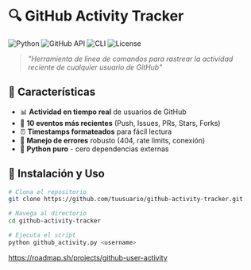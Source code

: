 # 🔍 GitHub Activity Tracker

![Python](https://img.shields.io/badge/Python-3.8%2B-3776AB?logo=python&logoColor=white)
![GitHub API](https://img.shields.io/badge/GitHub-API-181717?logo=github)
![CLI](https://img.shields.io/badge/Interface-CLI-4EAA25?logo=terminal)
![License](https://img.shields.io/badge/License-MIT-green)

> *"Herramienta de línea de comandos para rastrear la actividad reciente de cualquier usuario de GitHub"*

## 🌟 Características

- 📊 **Actividad en tiempo real** de usuarios de GitHub
- 🎯 **10 eventos más recientes** (Push, Issues, PRs, Stars, Forks)
- ⏰ **Timestamps formateados** para fácil lectura
- 🚨 **Manejo de errores** robusto (404, rate limits, conexión)
- 🐍 **Python puro** - cero dependencias externas

## 🚀 Instalación y Uso

```bash
# Clona el repositorio
git clone https://github.com/tuusuario/github-activity-tracker.git

# Navega al directorio
cd github-activity-tracker

# Ejecuta el script
python github_activity.py <username>
```
https://roadmap.sh/projects/github-user-activity